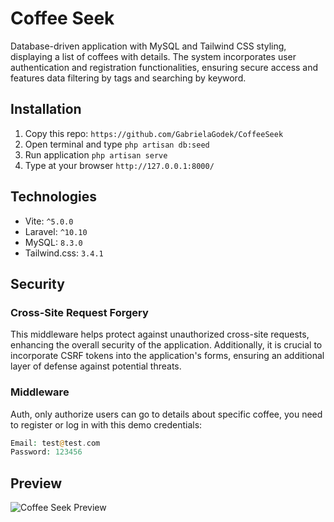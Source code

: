 # Coffee Seek
Database-driven application with MySQL and Tailwind CSS styling, displaying a list of coffees with details. The system incorporates user authentication and registration functionalities, ensuring secure access and features data filtering by tags and searching by keyword.

## Installation
1. Copy this repo: `https://github.com/GabrielaGodek/CoffeeSeek`
2. Open terminal and type `php artisan db:seed`
2. Run application  `php artisan serve`
3. Type at your browser `http://127.0.0.1:8000/` 

## Technologies
- Vite: `^5.0.0`
- Laravel: `^10.10`
- MySQL: `8.3.0`
- Tailwind.css: `3.4.1`

## Security
###  Cross-Site Request Forgery
This middleware helps protect against unauthorized cross-site requests, enhancing the overall security of the application. Additionally, it is crucial to incorporate CSRF tokens into the application's forms, ensuring an additional layer of defense against potential threats. 

### Middleware
Auth, only authorize users can go to details about specific coffee, you need to register or log in with this demo credentials:
```php
Email: test@test.com
Password: 123456
```

## Preview
![Coffee Seek Preview](public/coffeeseek1_preview.png)
